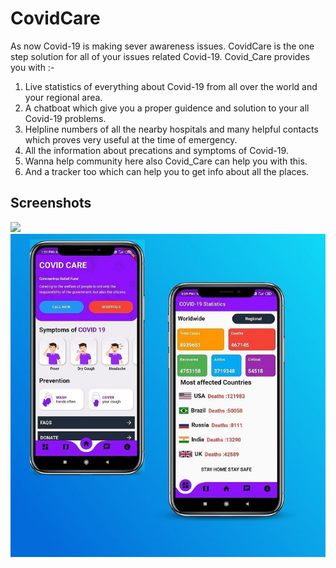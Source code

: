 # CovidCare

As now Covid-19 is making sever awareness issues.
CovidCare is the one step solution for all of your issues related Covid-19. Covid_Care provides you with :-
1. Live statistics of everything about Covid-19 from all over the world and your regional area.
2. A chatboat which give you a proper guidence and solution to your all Covid-19 problems.
3. Helpline numbers of all the nearby hospitals and many helpful contacts which proves very useful at the time of emergency.
4. All the information about precations and symptoms of Covid-19.
5. Wanna help community here also Covid_Care can help you with this.
6. And a tracker too which can help you to get info about all the places.


## Screenshots
<img src="./Screenshots/link0.JPG" >
<img src="./Screenshots/link1.JPG" >






